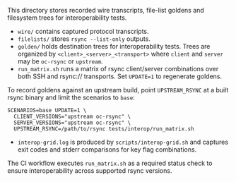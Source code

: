 This directory stores recorded wire transcripts, file-list goldens and
filesystem trees for interoperability tests.

- `wire/` contains captured protocol transcripts.
- `filelists/` stores `rsync --list-only` outputs.
- `golden/` holds destination trees for interoperability tests. Trees are organized
  by `<client>_<server>_<transport>` where `client` and `server` may be `oc-rsync`
  or `upstream`.
- `run_matrix.sh` runs a matrix of rsync client/server combinations over both SSH
  and rsync:// transports. Set `UPDATE=1` to regenerate goldens.

To record goldens against an upstream build, point `UPSTREAM_RSYNC` at a built
rsync binary and limit the scenarios to `base`:

```
SCENARIOS=base UPDATE=1 \
  CLIENT_VERSIONS="upstream oc-rsync" \
  SERVER_VERSIONS="upstream oc-rsync" \
  UPSTREAM_RSYNC=/path/to/rsync tests/interop/run_matrix.sh
```
- `interop-grid.log` is produced by `scripts/interop-grid.sh` and captures exit
  codes and stderr comparisons for key flag combinations.

The CI workflow executes `run_matrix.sh` as a required status check to ensure
interoperability across supported rsync versions.
